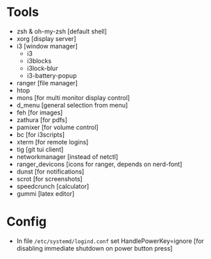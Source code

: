 # Tools
* zsh & oh-my-zsh [default shell]
* xorg [display server]
* i3 [window manager]
  * i3
  * i3blocks
  * i3lock-blur
  * i3-battery-popup
* ranger [file manager]
* htop
* mons [for multi monitor display control]
* d\_menu [general selection from menu]
* feh [for images]
* zathura [for pdfs]
* pamixer [for volume control]
* bc [for i3scripts]
* xterm [for remote logins]
* tig [git tui client]
* networkmanager [instead of netctl]
* ranger_devicons [icons for ranger, depends on nerd-font]
* dunst [for notifications]
* scrot [for screenshots]
* speedcrunch [calculator]
* gummi [latex editor]

# Config
* In file `/etc/systemd/logind.conf` set HandlePowerKey=ignore [for disabling immediate shutdown on power button press]
